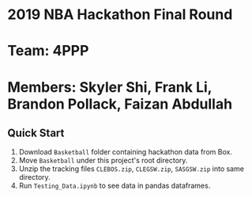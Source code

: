 # 2019 NBA Hackathon Final Round
# Team: 4PPP
# Members: Skyler Shi, Frank Li, Brandon Pollack, Faizan Abdullah

## Quick Start

1. Download `Basketball` folder containing hackathon data from Box.
2. Move `Basketball` under this project's root directory.
3. Unzip the tracking files `CLEBOS.zip`, `CLEGSW.zip`, `SASGSW.zip` into same directory.
4. Run `Testing_Data.ipynb` to see data in pandas dataframes.
